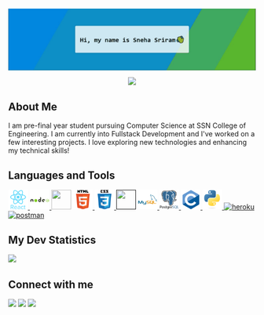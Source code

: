 <p align="center"> 
<img src="https://github.com/snehask7/snehask7/blob/main/Header.gif" alt="Hi, my name is Sneha Sriram" align="center" />
</p>
<p align="center"> 
  <img src="https://profile-counter.glitch.me/snehask7/count.svg" />
</p>
<h2>About Me</h2>
I am pre-final year student pursuing Computer Science at SSN College of Engineering. I am currently into Fullstack Development and I've worked on a few interesting projects. I love exploring new technologies and enhancing my technical skills! 
<h2>Languages and Tools</h2>
<p align="left">
    <a href="https://reactjs.org/" target="_blank"> <img src="https://raw.githubusercontent.com/devicons/devicon/master/icons/react/react-original-wordmark.svg" alt="react" width="40" height="40"/> </a> 
    <a href="https://nodejs.org" target="_blank"> <img src="https://raw.githubusercontent.com/devicons/devicon/master/icons/nodejs/nodejs-original-wordmark.svg" alt="nodejs" width="40" height="40"/> </a>
    <a ><img src="https://upload.wikimedia.org/wikipedia/commons/thumb/9/99/Unofficial_JavaScript_logo_2.svg/1024px-Unofficial_JavaScript_logo_2.svg.png" width="40" height="40"/></a>
    <a href="https://www.w3.org/html/" target="_blank"> <img src="https://raw.githubusercontent.com/devicons/devicon/master/icons/html5/html5-original-wordmark.svg" alt="html5" width="40" height="40"/> </a>
    <a href="https://www.w3schools.com/css/" target="_blank"> <img src="https://raw.githubusercontent.com/devicons/devicon/master/icons/css3/css3-original-wordmark.svg" alt="css3" width="40" height="40"/> </a>
    <a href=""><img src="https://img.stackshare.io/service/1030/leaf-360x360.png" height="40" width="40" /></a>
    <a href="https://www.mysql.com/" target="_blank"> <img src="https://raw.githubusercontent.com/devicons/devicon/master/icons/mysql/mysql-original-wordmark.svg" alt="mysql" width="40" height="40"/> </a>
    <a href="https://www.postgresql.org" target="_blank"> <img src="https://raw.githubusercontent.com/devicons/devicon/master/icons/postgresql/postgresql-original-wordmark.svg" alt="postgresql" width="40" height="40"/> </a>
    <a href="https://www.cprogramming.com/" target="_blank"> <img src="https://raw.githubusercontent.com/devicons/devicon/master/icons/c/c-original.svg" alt="c" width="40" height="40"/> </a> 
    <a href="https://www.python.org" target="_blank"> <img src="https://raw.githubusercontent.com/devicons/devicon/master/icons/python/python-original.svg" alt="python" width="40" height="40"/> </a>
    <a href="https://heroku.com" target="_blank"> <img src="https://www.vectorlogo.zone/logos/heroku/heroku-icon.svg" alt="heroku" width="40" height="40"/> </a>
    <a href="https://postman.com" target="_blank"> <img src="https://www.vectorlogo.zone/logos/getpostman/getpostman-icon.svg" alt="postman" width="40" height="40"/> </a> 
</p>
<h2>My Dev Statistics</h2>
<img height="200em"  src="https://github-readme-stats.vercel.app/api?username=snehask7&show_icons=true&hide_border=true&theme=tokyonight" />
<h2>Connect with me</h2>
<a href="https://snehasriram.com"><img src="https://img.shields.io/badge/-snehasriram.com-0077B5?style=flat&logo=Link&logoColor=white"/></a>
<a href="https://www.linkedin.com/in/sneha-kannan-/"><img src="https://img.shields.io/badge/-Sneha Kannan-0077B5?style=flat&logo=Linkedin&logoColor=white"/></a>
<a href="mailto:sneha18157@cse.ssn.edu.in"><img src="https://img.shields.io/badge/-sneha18157@cse.ssn.edu.in-D14836?style=flat&logo=Gmail&logoColor=white"/></a>
